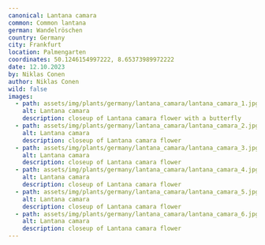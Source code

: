 ```yaml
---
canonical: Lantana camara
common: Common lantana
german: Wandelröschen
country: Germany
city: Frankfurt
location: Palmengarten
coordinates: 50.1246154997222, 8.65373989972222
date: 12.10.2023
by: Niklas Conen
author: Niklas Conen
wild: false
images: 
  - path: assets/img/plants/germany/lantana_camara/lantana_camara_1.jpg
    alt: Lantana camara
    description: closeup of Lantana camara flower with a butterfly
  - path: assets/img/plants/germany/lantana_camara/lantana_camara_2.jpg
    alt: Lantana camara
    description: closeup of Lantana camara flower
  - path: assets/img/plants/germany/lantana_camara/lantana_camara_3.jpg
    alt: Lantana camara
    description: closeup of Lantana camara flower
  - path: assets/img/plants/germany/lantana_camara/lantana_camara_4.jpg
    alt: Lantana camara
    description: closeup of Lantana camara flower
  - path: assets/img/plants/germany/lantana_camara/lantana_camara_5.jpg
    alt: Lantana camara
    description: closeup of Lantana camara flower
  - path: assets/img/plants/germany/lantana_camara/lantana_camara_6.jpg
    alt: Lantana camara
    description: closeup of Lantana camara flower
---
```

